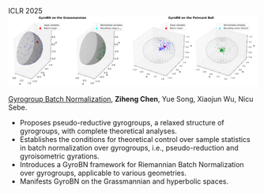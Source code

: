 <div class='paper-box'>
    <div class='paper-box-image' style="display: flex; justify-content: center; align-items: center;">
        <div>
            <div class="badge">ICLR 2025</div>
            <img src='images/paper_images/2025-ICLR25-GyroBN.md' alt="sym" width="100%">
        </div>
    </div>
    <div class='paper-box-text' markdown="1">
    
[Gyrogroup Batch Normalization](https://openreview.net/forum?id=d1NWq4PjJW&referrer=%5BAuthor%20Console%5D(%2Fgroup%3Fid%3DICLR.cc%2F2025%2FConference%2FAuthors%23your-submissions)),
**Ziheng Chen**, Yue Song, Xiaojun Wu, Nicu Sebe.
- Proposes pseudo-reductive gyrogroups, a relaxed structure of gyrogroups, with complete theoretical analyses.   
- Establishes the conditions for theoretical control over sample statistics in batch normalization over gyrogroups, i.e., pseudo-reduction and gyroisometric gyrations. 
- Introduces a GyroBN framework for Riemannian Batch Normalization over gyrogroups, applicable to various geometries.  
- Manifests GyroBN on the Grassmannian and hyperbolic spaces.

</div>
</div>
